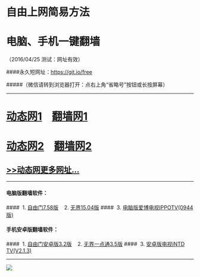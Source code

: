 # 自由上网简易方法
# 电脑、手机一键翻墙
（2016/04/25 测试：网址有效）

####永久短网址：https://git.io/free

#####（微信请转到浏览器打开：点右上角“省略号”按钮或长按屏幕）

***
# <a href="http://dt-1.bia.tw/425/1" target="_blank">动态网1</a>&nbsp;&nbsp;&nbsp;&nbsp;<a href="http://fq-01.wroth.org" target="_blank">翻墙网1</a>

# <a href="http://dt-02.uco.tw/425/1" target="_blank">动态网2</a>&nbsp;&nbsp;&nbsp;&nbsp;<a href="http://fq-02.sf-n.org" target="_blank">翻墙网2</a>

## <a href="http://fq-03.m0n.org/urldt0.php/425" target="_blank">>>动态网更多网址...</a>

***

#### 电脑版翻墙软件：
####&nbsp;&nbsp;1. <a href="http://fq-4.newca.org/fgget.php?fid=fg758p.zip" target="_blank">自由门7.58版</a>&nbsp;&nbsp;&nbsp;&nbsp;2. <a href="http://fq-4.newca.org/fgget.php?fid=u1504.zip" target="_blank">无界15.04版</a>
####&nbsp;&nbsp;3. <a href="http://fq-4.newca.org/fgget.php?fid=GreeniPPOTV_Setup_Ver12Build944b.zip" target="_blank">电脑版爱博电视IPPOTV(0944版)</a>

#### 手机安卓版翻墙软件：
####&nbsp;&nbsp;1. <a href="http://fq-4.newca.org/fgget.php?fid=fgma32.apk" target="_blank">自由门安卓版3.2版</a>&nbsp;&nbsp;&nbsp;&nbsp;2. <a href="http://fq-4.newca.org/fgget.php?fid=um3.5.apk" target="_blank">无界一点通3.5版</a>
####&nbsp;&nbsp;3. <a href="http://fq-4.newca.org/fgget.php?fid=iNTD_TV.apk" target="_blank">安卓版电视iNTD TV(V2.1.3)</a>

***

<p><img src="http://fq-5.uzon.org/pic/yjfq-20160328new.png"></p> 
